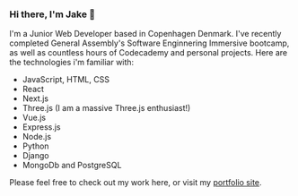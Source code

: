 ### Hi there, I'm Jake 👋

I'm a Junior Web Developer based in Copenhagen Denmark. I've recently completed General Assembly's Software Enginnering Immersive bootcamp, as well as countless hours of Codecademy and personal projects. 
Here are the technologies i'm familiar with:
- JavaScript, HTML, CSS
- React
- Next.js
- Three.js (I am a massive Three.js enthusiast!)
- Vue.js
- Express.js
- Node.js
- Python
- Django
- MongoDb and PostgreSQL

Please feel free to check out my work here, or visit my [portfolio site](https://www.jakephillips.eu/).


<!--
**j-o-phillips/j-o-phillips** is a ✨ _special_ ✨ repository because its `README.md` (this file) appears on your GitHub profile.

Here are some ideas to get you started:

- 🔭 I’m currently working on ...
- 🌱 I’m currently learning ...
- 👯 I’m looking to collaborate on ...
- 🤔 I’m looking for help with ...
- 💬 Ask me about ...
- 📫 How to reach me: ...
- 😄 Pronouns: ...
- ⚡ Fun fact: ...
-->
